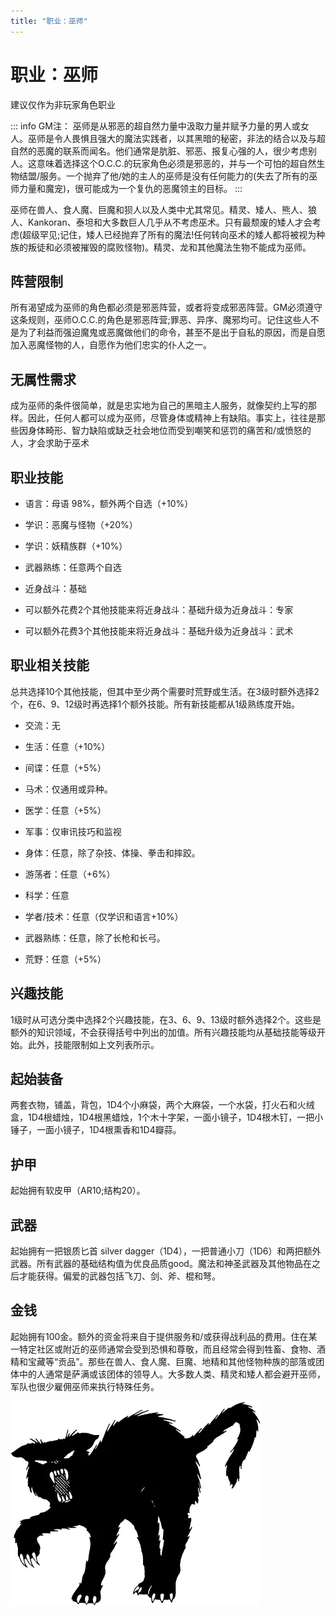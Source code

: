 ```yaml
---
title: "职业：巫师"
---
```

# 职业：巫师

建议仅作为非玩家角色职业

::: info GM注：
巫师是从邪恶的超自然力量中汲取力量并赋予力量的男人或女人。巫师是令人畏惧且强大的魔法实践者，以其黑暗的秘密，非法的结合以及与超自然的恶魔的联系而闻名。他们通常是肮脏、邪恶、报复心强的人，很少考虑别人。这意味着选择这个O.C.C.的玩家角色必须是邪恶的，并与一个可怕的超自然生物结盟/服务。一个抛弃了他/她的主人的巫师是没有任何能力的(失去了所有的巫师力量和魔宠)，很可能成为一个复仇的恶魔领主的目标。
:::

巫师在兽人、食人魔、巨魔和狈人以及人类中尤其常见。精灵、矮人、熊人、狼人、Kankoran、泰坦和大多数巨人几乎从不考虑巫术。只有最颓废的矮人才会考虑(超级罕见;记住，矮人已经抛弃了所有的魔法!任何转向巫术的矮人都将被视为种族的叛徒和必须被摧毁的腐败怪物)。精灵、龙和其他魔法生物不能成为巫师。

## 阵营限制

所有渴望成为巫师的角色都必须是邪恶阵营，或者将变成邪恶阵营。GM必须遵守这条规则，巫师O.C.C.的角色是邪恶阵营;罪恶、异序、魔邪均可。记住这些人不是为了利益而强迫魔鬼或恶魔做他们的命令，甚至不是出于自私的原因，而是自愿加入恶魔怪物的人，自愿作为他们忠实的仆人之一。

## 无属性需求

成为巫师的条件很简单，就是忠实地为自己的黑暗主人服务，就像契约上写的那样。因此，任何人都可以成为巫师，尽管身体或精神上有缺陷。事实上，往往是那些因身体畸形、智力缺陷或缺乏社会地位而受到嘲笑和惩罚的痛苦和/或愤怒的人，才会求助于巫术

## 职业技能

- 语言：母语 98%，额外两个自选（+10%）

- 学识：恶魔与怪物（+20%）

- 学识：妖精族群（+10%）

- 武器熟练：任意两个自选

- 近身战斗：基础

- 可以额外花费2个其他技能来将近身战斗：基础升级为近身战斗：专家

- 可以额外花费3个其他技能来将近身战斗：基础升级为近身战斗：武术


## 职业相关技能

总共选择10个其他技能，但其中至少两个需要时荒野或生活。在3级时额外选择2个，在6、9、12级时再选择1个额外技能。所有新技能都从1级熟练度开始。

- 交流：无

- 生活：任意（+10%）

- 间谍：任意（+5%）

- 马术：仅通用或异种。

- 医学：任意（+5%）

- 军事：仅审讯技巧和监视

- 身体：任意，除了杂技、体操、拳击和摔跤。

- 游荡者：任意（+6%）

- 科学：任意

- 学者/技术：任意（仅学识和语言+10%）

- 武器熟练：任意，除了长枪和长弓。

- 荒野：任意（+5%）


## 兴趣技能

1级时从可选分类中选择2个兴趣技能，在3、6、9、13级时额外选择2个。这些是额外的知识领域，不会获得括号中列出的加值。所有兴趣技能均从基础技能等级开始。此外，技能限制如上文列表所示。

## 起始装备

两套衣物，铺盖，背包，1D4个小麻袋，两个大麻袋，一个水袋，打火石和火绒盒，1D4根蜡烛，1D4根黑蜡烛，1个木十字架，一面小镜子，1D4根木钉，一把小锤子，一面小镜子，1D4根熏香和1D4瓣蒜。

## 护甲

起始拥有软皮甲（AR10;结构20）。

## 武器

起始拥有一把银质匕首 silver dagger（1D4），一把普通小刀（1D6）和两把额外武器。所有武器的基础结构值为优良品质good。魔法和神圣武器及其他物品在之后才能获得。偏爱的武器包括飞刀、剑、斧、棍和弩。

## 金钱

起始拥有100金。额外的资金将来自于提供服务和/或获得战利品的费用。住在某一特定社区或附近的巫师通常会受到恐惧和尊敬，而且经常会得到牲畜、食物、酒精和宝藏等“贡品”。那些在兽人、食人魔、巨魔、地精和其他怪物种族的部落或团体中的人通常是萨满或该团体的领导人。大多数人类、精灵和矮人都会避开巫师，军队也很少雇佣巫师来执行特殊任务。

![image-20240708102210823](./assets/image-20240708102210823.webp)
